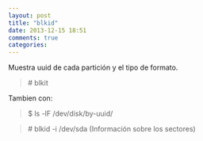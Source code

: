 ```yaml
---
layout: post
title: "blkid"
date: 2013-12-15 18:51
comments: true
categories: 
---
```

Muestra uuid de cada partición y el tipo de formato.

>\# blkit

Tambien con:

>$ ls -lF /dev/disk/by-uuid/

>\# blkid -i /dev/sda (Información sobre los sectores)

